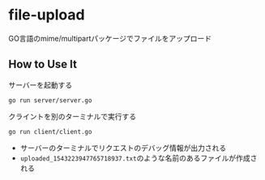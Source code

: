 # file-upload

GO言語のmime/multipartパッケージでファイルをアップロード

## How to Use It

サーバーを起動する
```
go run server/server.go
```

クライントを別のターミナルで実行する

```
go run client/client.go
```

* サーバーのターミナルでリクエストのデバッグ情報が出力される
* `uploaded_1543223947765718937.txt`のような名前のあるファイルが作成される
